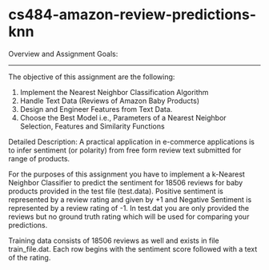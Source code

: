 # cs484-amazon-review-predictions-knn

Overview and Assignment Goals:
*************************************************
The objective of this assignment are the following:
1. Implement the Nearest Neighbor Classification Algorithm
2. Handle Text Data (Reviews of Amazon Baby Products)
3. Design and Engineer Features from Text Data.
4. Choose the Best Model i.e., Parameters of a Nearest Neighbor Selection, Features and Similarity
    Functions
    
Detailed Description:
A practical application in e-commerce applications is to infer sentiment (or polarity) from free form review text
submitted for range of products.

For the purposes of this assignment you have to implement a k-Nearest Neighbor Classifier to predict the
sentiment for 18506 reviews for baby products provided in the test file (test.data). Positive sentiment is
represented by a review rating and given by +1 and Negative Sentiment is represented by a review rating of -1.
In test.dat you are only provided the reviews but no ground truth rating which will be used for comparing your
predictions.

Training data consists of 18506 reviews as well and exists in file train_file.dat. Each row begins with the sentiment
score followed with a text of the rating.
